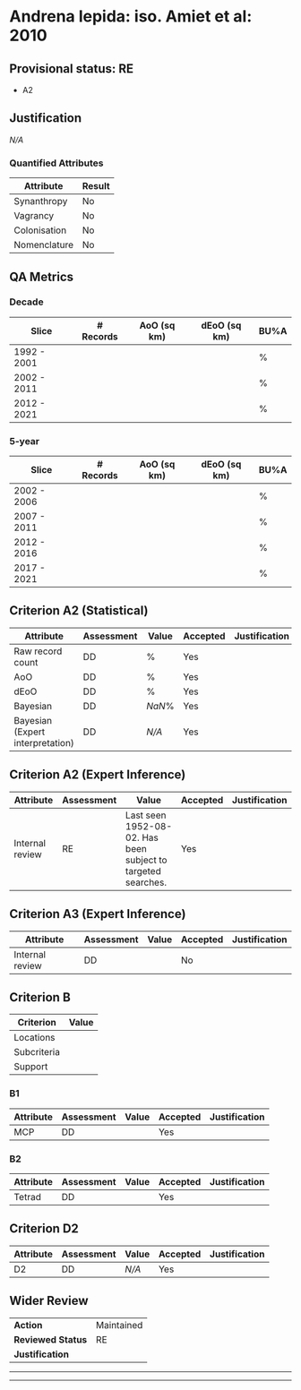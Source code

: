 # Andrena lepida: iso. Amiet et al: 2010
## Provisional status: RE
- A2 

## Justification
*N/A*
### Quantified Attributes
|Attribute|Result|
|---|---|
|Synanthropy|No|
|Vagrancy|No|
|Colonisation|No|
|Nomenclature|No|
## QA Metrics
### Decade
| Slice | # Records | AoO (sq km) | dEoO (sq km) |BU%A |
|---|---|---|---|---|
|1992 - 2001||||%|
|2002 - 2011||||%|
|2012 - 2021||||%|
### 5-year
| Slice | # Records | AoO (sq km) | dEoO (sq km) |BU%A |
|---|---|---|---|---|
|2002 - 2006||||%|
|2007 - 2011||||%|
|2012 - 2016||||%|
|2017 - 2021||||%|
## Criterion A2 (Statistical)
|Attribute|Assessment|Value|Accepted|Justification
|---|---|---|---|---|
|Raw record count|DD|%|Yes||
|AoO|DD|%|Yes||
|dEoO|DD|%|Yes||
|Bayesian|DD|*NaN*%|Yes||
|Bayesian (Expert interpretation)|DD|*N/A*|Yes||
## Criterion A2 (Expert Inference)
|Attribute|Assessment|Value|Accepted|Justification
|---|---|---|---|---|
|Internal review|RE|Last seen 1952-08-02. Has been subject to targeted searches.|Yes||
## Criterion A3 (Expert Inference)
|Attribute|Assessment|Value|Accepted|Justification
|---|---|---|---|---|
|Internal review|DD||No||
## Criterion B
|Criterion| Value|
|---|---|
|Locations||
|Subcriteria||
|Support||
### B1
|Attribute|Assessment|Value|Accepted|Justification
|---|---|---|---|---|
|MCP|DD||Yes||
### B2
|Attribute|Assessment|Value|Accepted|Justification
|---|---|---|---|---|
|Tetrad|DD||Yes||
## Criterion D2
|Attribute|Assessment|Value|Accepted|Justification
|---|---|---|---|---|
|D2|DD|*N/A*|Yes||
## Wider Review
|  |  |
|---|---|
|**Action**|Maintained|
|**Reviewed Status**|RE|
|**Justification**||
---
 ---
 <br><br>
 
